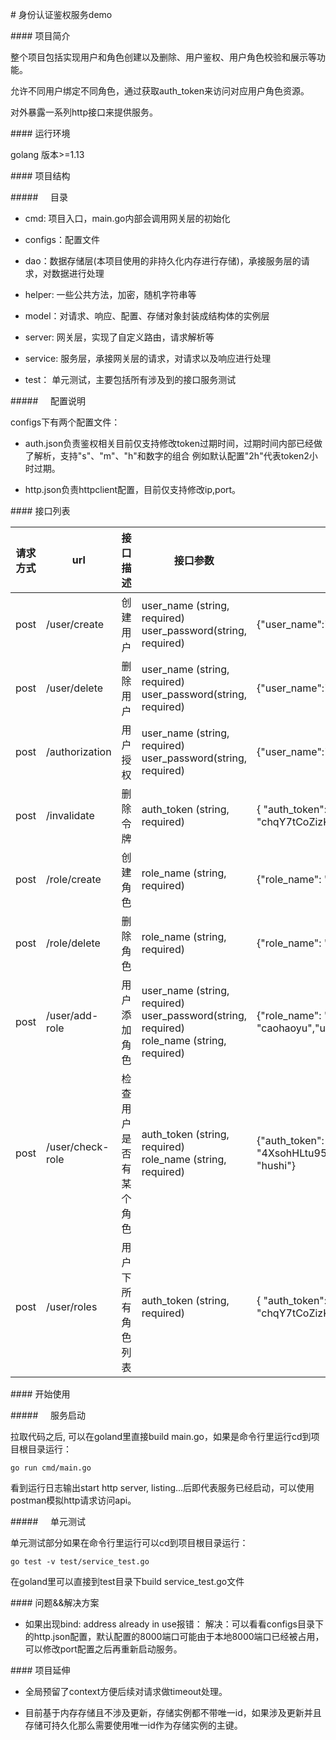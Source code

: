 # 身份认证鉴权服务demo

#### 项目简介

整个项目包括实现用户和角色创建以及删除、用户鉴权、用户角色校验和展示等功能。

允许不同用户绑定不同角色，通过获取auth_token来访问对应用户角色资源。

对外暴露一系列http接口来提供服务。

#### 运行环境

golang 版本>=1.13

#### 项目结构

#####     目录

- cmd: 项目入口，main.go内部会调用网关层的初始化

- configs：配置文件

- dao：数据存储层(本项目使用的非持久化内存进行存储)，承接服务层的请求，对数据进行处理

- helper: 一些公共方法，加密，随机字符串等

- model：对请求、响应、配置、存储对象封装成结构体的实例层

- server: 网关层，实现了自定义路由，请求解析等

- service: 服务层，承接网关层的请求，对请求以及响应进行处理

- test： 单元测试，主要包括所有涉及到的接口服务测试


#####     配置说明

configs下有两个配置文件：

- auth.json负责鉴权相关目前仅支持修改token过期时间，过期时间内部已经做了解析，支持"s"、"m"、"h"和数字的组合 例如默认配置"2h"代表token2小时过期。

- http.json负责httpclient配置，目前仅支持修改ip,port。


#### 接口列表

| 请求方式 | url | 接口描述 | 接口参数 | 参数示例 | 返回成功实例 |
| --- | --- | --- | --- | --- | --- |
| post | /user/create | 创建用户 | user_name (string, required) <br/>user_password(string, required) | {"user_name":"caohaoyu", "user_password": "abc"} | {"code":200,"message":"ok","data":null} |
| post | /user/delete | 删除用户 | user_name (string, required) <br/>user_password(string, required) | {"user_name":"caohaoyu", "user_password": "abc"} | {"code":200,"message":"ok","data":null} |
| post | /authorization | 用户授权 | user_name (string, required) <br/>user_password(string, required) | {"user_name":"caohaoyu", "user_password": "abc"} | {"code":200,"message":"ok","data":{"auth_token":"chqY7tCoZizKvPpMmzcG5fKlUcm6jw0QoiYg"}} |
| post | /invalidate | 删除令牌 | auth_token (string, required) | { "auth_token": "chqY7tCoZizKvPpMmzcG5fKlUcm6jw0QoiYg"} | {"code":200,"message":"ok","data":null} |
| post | /role/create | 创建角色 | role_name (string, required) | {"role_name": "super"} | {"code":200,"message":"ok","data":null} |
| post | /role/delete | 删除角色 | role_name (string, required) | {"role_name": "super"} | {"code":200,"message":"ok","data":null} |
| post | /user/add-role | 用户添加角色 | user_name (string, required) <br/>user_password(string, required)<br/>role_name (string, required) | {"role_name": "super","user_name": "caohaoyu","user_password": "abc"} | {"code":200,"message":"ok","data":null} |
| post | /user/check-role | 检查用户是否有某个角色 | auth_token (string, required)<br/>role_name (string, required) | {"auth_token": "4XsohHLtu95ZP92nbKtgQJsSLAJwyWcfP4z5","role_name": "hushi"} | {"code":200,"message":"ok","data":{"result":true}} |
| post | /user/roles | 用户下所有角色列表 | auth_token (string, required) | { "auth_token": "chqY7tCoZizKvPpMmzcG5fKlUcm6jw0QoiYg"} | {"code":200,"message":"ok","data":{"roles":["super"]}} |

#### 开始使用

#####     服务启动

拉取代码之后, 可以在goland里直接build main.go，如果是命令行里运行cd到项目根目录运行：

```
go run cmd/main.go       
```

看到运行日志输出start http server, listing...后即代表服务已经启动，可以使用postman模拟http请求访问api。

#####     单元测试

单元测试部分如果在命令行里运行可以cd到项目根目录运行：

```
go test -v test/service_test.go
```

在goland里可以直接到test目录下build service_test.go文件

#### 问题&&解决方案

- 如果出现bind: address already in use报错：
  解决：可以看看configs目录下的http.json配置，默认配置的8000端口可能由于本地8000端口已经被占用，可以修改port配置之后再重新启动服务。


#### 项目延伸

- 全局预留了context方便后续对请求做timeout处理。

- 目前基于内存存储且不涉及更新，存储实例都不带唯一id，如果涉及更新并且存储可持久化那么需要使用唯一id作为存储实例的主键。